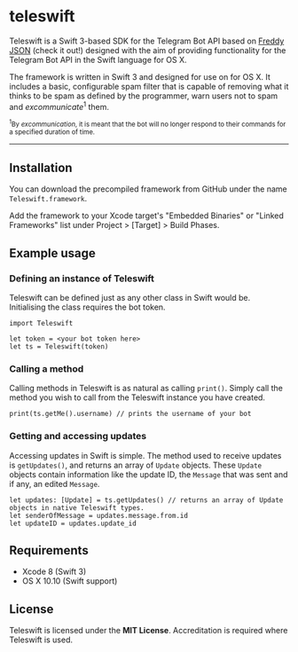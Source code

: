 # teleswift
Teleswift is a Swift 3-based SDK for the Telegram Bot API based on [Freddy JSON](https://github.com/bignerdranch/Freddy) (check it out!) designed with the aim of providing functionality for the Telegram Bot API in the Swift language for OS X.

The framework is written in Swift 3 and designed for use on for OS X. It includes a basic, configurable spam filter that is capable of removing what it thinks to be spam as defined by the programmer, warn users not to spam and *excommunicate*<sup>1</sup> them.

<sub><sup>1</sup>By *excommunication*, it is meant that the bot will no longer respond to their commands for a specified duration of time.</sub>

---

## Installation
You can download the precompiled framework from GitHub under the name `Teleswift.framework`.

Add the framework to your Xcode target's "Embedded Binaries" or "Linked Frameworks" list under Project > [Target] > Build Phases.



## Example usage

### Defining an instance of Teleswift
Teleswift can be defined just as any other class in Swift would be. Initialising the class requires the bot token.
```
import Teleswift

let token = <your bot token here>
let ts = Teleswift(token)
```

### Calling a method
Calling methods in Teleswift is as natural as calling `print()`. Simply call the method you wish to call from the Teleswift instance you have created.
```
print(ts.getMe().username) // prints the username of your bot
```

### Getting and accessing updates
Accessing updates in Swift is simple. The method used to receive updates is `getUpdates()`, and returns an array of `Update` objects. These `Update` objects contain information like the update ID, the `Message` that was sent and if any, an edited `Message`.
```
let updates: [Update] = ts.getUpdates() // returns an array of Update objects in native Teleswift types.
let senderOfMessage = updates.message.from.id
let updateID = updates.update_id
```

## Requirements
- Xcode 8 (Swift 3)
- OS X 10.10 (Swift support)

## License
Teleswift is licensed under the **MIT License**. Accreditation is required where Teleswift is used.
